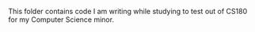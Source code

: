 This folder contains code I am writing while studying 
to test out of CS180 for my Computer Science minor.
